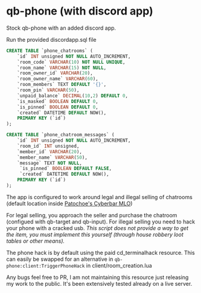 # qb-phone (with discord app)
Stock qb-phone with an added discord app.

Run the provided discordapp.sql file

```sql
CREATE TABLE `phone_chatrooms` (
    `id` INT unsigned NOT NULL AUTO_INCREMENT,
    `room_code` VARCHAR(10) NOT NULL UNIQUE,
    `room_name` VARCHAR(15) NOT NULL,
    `room_owner_id` VARCHAR(20),
    `room_owner_name` VARCHAR(60),
    `room_members` TEXT DEFAULT '{}', 
    `room_pin` VARCHAR(50),
    `unpaid_balance` DECIMAL(10,2) DEFAULT 0,
    `is_masked` BOOLEAN DEFAULT 0,
    `is_pinned` BOOLEAN DEFAULT 0,
    `created` DATETIME DEFAULT NOW(),
    PRIMARY KEY (`id`)
);

CREATE TABLE `phone_chatroom_messages` (
    `id` INT unsigned NOT NULL AUTO_INCREMENT,
    `room_id` INT unsigned,
    `member_id` VARCHAR(20),
    `member_name` VARCHAR(50),
    `message` TEXT NOT NULL,
     `is_pinned` BOOLEAN DEFAULT FALSE,
     `created` DATETIME DEFAULT NOW(),
    PRIMARY KEY (`id`)
);
```

The app is configured to work around legal and illegal selling of chatrooms (default location inside [Patochoe's Cyberbar MLO](https://www.gta5-mods.com/maps/mlo-cyber-bar-fivem-sp))

For legal selling, you approach the seller and purchase the chatroom (configued with qb-target and qb-input). For illegal selling you need to hack your phone with a cracked usb. *This script does not provide a way to get the item, you must implement this yourself (through house robbery loot tables or other means).*

The phone hack is by default using the paid cd_terminalhack resource. This can easily be swapped for an alternative in `qb-phone:client:TriggerPhoneHack` in client/room_creation.lua

Any bugs feel free to PR, I am not maintaining this resource just releasing my work to the public. It's been extensively tested already on a live server.
